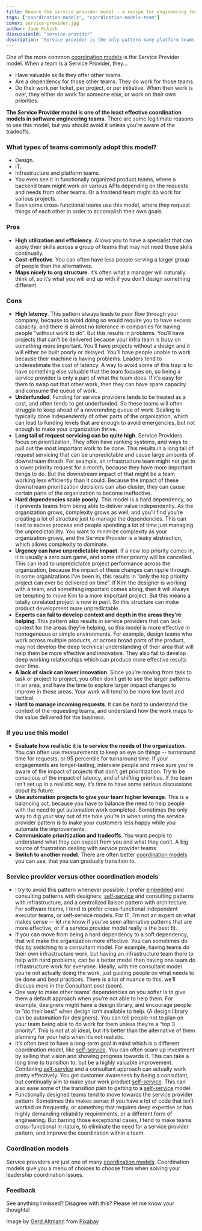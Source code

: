 ```yaml
---
title: Beware the service provider model - a recipe for engineering team failure
tags: ["coordination-models", "coordination-models-team"]
cover: service-provider.jpg
author: Jade Rubick
discussionId: "service-provider"
description: "Service provider is the only pattern many platform teams have known. This article describes how this coordination model works and some alternatives to consider."
---
```


<re-img src="service-provider.jpg"></re-img>

One of the more common [coordination models](/coordination-models/) is the Service Provider model. When a team is a Service Provider, they...

* Have valuable skills they offer other teams.
* Are a dependency for those other teams. They do work for those teams. 
* Do their work per ticket, per project, or per initiative. When their work is over, they either do work for someone else, or work on their own priorities. 

**The Service Provider model is one of the least effective coordination models in software engineering teams**. There are some legitimate reasons to use this model, but you should avoid it unless you’re aware of the tradeoffs. 


### What types of teams commonly adopt this model?

* Design. 
* IT.
* Infrastructure and platform teams.
* You even see it in functionally organized product teams, where a backend team might work on various APIs depending on the requests and needs from other teams. Or a frontend team might do work for various projects.
* Even some cross-functional teams use this model, where they request things of each other in order to accomplish their own goals.


### Pros

* **High utilization and efficiency**. Allows you to have a specialist that can apply their skills across a group of teams that may not need those skills continually. 
* **Cost-effective**. You can often have less people serving a larger group of people than the alternatives.
* **Maps nicely to org structure**. It’s often what a manager will naturally think of, so it’s what you will end up with if you don’t design something different. 


### Cons

* **High latency**. This pattern always leads to poor flow through your company, because to avoid doing so would require you to have excess capacity, and there is almost no tolerance in companies for having people “without work to do”. But this results in problems. You’ll have projects that can’t be delivered because your infra team is busy on something more important. You’ll have projects without a design and it will either be built poorly or delayed. You’ll have people unable to work because their machine is having problems. Leaders tend to underestimate the cost of latency. A way to avoid some of this trap is to have something else valuable that the team focuses on, so being a service provider is only a part of what the team does. If it’s easy for them to swap out that other work, then they can have spare capacity and consume the queue of work.
* **Underfunded**. Funding for service providers tends to be treated as a cost, and often tends to get underfunded. So these teams will often struggle to keep ahead of a neverending queue of work. Scaling is typically done independently of other parts of the organization, which can lead to funding levels that are enough to avoid emergencies, but not enough to make your organization thrive. 
* **Long tail of request servicing can be quite high**. Service Providers focus on prioritization. They often have ranking systems, and ways to pull out the most important work to be done. This results in a long tail of request servicing that can be unpredictable and cause large amounts of downstream thrash. For example, an infrastructure team might not get to a lower priority request for a month, because they have more important things to do. But the downstream impact of that might be a team working less efficiently than it could. Because the impact of these downstream prioritization decisions can also cluster, they can cause certain parts of the organization to become ineffective. 
* **Hard dependencies scale poorly**. This model is a hard dependency, so it prevents teams from being able to deliver value independently. As the organization grows, complexity grows as well, and you’ll find you’re creating a lot of structure just to manage the dependencies. This can lead to excess process and people spending a lot of time just managing the unpredictability. You want to minimize complexity as your organization grows, and the Service Provider is a leaky abstraction, which allows complexity to dominate.
* **Urgency can have unpredictable impact**. If a new top priority comes in, it is usually a zero sum game, and some other priority will be cancelled. This can lead to unpredictable project performance across the organization, because the impact of these changes can ripple through. In some organizations I’ve been in, this results in “only the top priority project can ever be delivered on time”. If Kim the designer is working with a team, and something important comes along, then it will always be tempting to move Kim to a more important project. But this means a totally unrelated project is now in peril. So this structure can make product development more unpredictable.  
* **Experts can fail to develop context and depth in the areas they’re helping**. This pattern also results in service providers that can lack context for the areas they’re helping, so this model is more effective in homogeneous or simple environments. For example, design teams who work across multiple products, or across broad parts of the product, may not develop the deep technical understanding of their area that will help them be more effective and innovative. They also fail to develop deep working relationships which can produce more effective results over time.
* **A lack of slack can lower innovation**. Since you’re moving from task to task or project to project, you often don’t get to see the larger patterns in an area, and have the time to explore larger impact changes to improve in those areas. Your work will tend to be more low level and tactical.
* **Hard to manage incoming requests**. It can be hard to understand the context of the requesting teams, and understand how the work maps to the value delivered for the business. 


### If you use this model

* **Evaluate how realistic it is to service the needs of the organization**. You can often use measurements to keep an eye on things -- turnaround time for requests, or 95 percentile for turnaround time. If your engagements are longer-lasting, interview people and make sure you’re aware of the impact of projects that don’t get prioritization. Try to be conscious of the impact of latency, and of shifting priorities. If the team isn’t set up in a realistic way, it’s time to have some serious discussions about its future.
* **Use automation projects to give your team higher leverage**. This is a balancing act, because you have to balance the need to help people with the need to get automation work completed. Sometimes the only way to dig your way out of the hole you’re in when using the service provider pattern is to make your customers less happy while you automate the improvements.
* **Communicate prioritization and tradeoffs**. You want people to understand what they can expect from you and what they can’t. A big source of frustration dealing with service provider teams 
* **Switch to another model**. There are often better [coordination models](/coordination-models/) you can use, that you can gradually transition to.


### Service provider versus other coordination models

* I try to avoid this pattern whenever possible. I prefer [embedded](/embedded-model/) and consulting patterns with designers, [self-service](/platform-teams-and-the-self-service-model/) and consulting patterns with infrastructure, and a centralized liaison pattern with architecture. For software teams, I tend to prefer cross-functional independent executor teams, or self-service models. For IT, I’m not an expert on what makes sense -- let me know if you’ve seen alternative patterns that are more effective, or if a service provider model really is the best fit.
* If you can move from being a hard dependency to a soft dependency, that will make the organization more effective. You can sometimes do this by switching to a consultant model. For example, having teams do their own infrastructure work, but having an infrastructure team there to help with hard problems, can be a better model than having one team do infrastructure work for everyone. Ideally, with the consultant model you’re not actually doing the work, just guiding people on what needs to be done and best practices. There is a lot of nuance to this, we’ll discuss more in the Consultant post (soon).
* One way to make other teams’ dependencies on you softer is to give them a default approach when you’re not able to help them. For example, designers might have a design library, and encourage people to “do their best” when design isn’t available to help. (A design library can be automation for designers). You can tell people not to plan on your team being able to do work for them unless they’re a “top 3 priority”. This is not at all ideal, but it’s better than the alternative of them planning for your help when it’s not realistic.
* It’s often best to have a long-term goal in mind which is a different coordination model, like [self-service](/platform-teams-and-the-self-service-model/). You can often scare up investment by selling that vision and showing progress towards it. This can take a long time to transition to, but be a highly valuable improvement. Combining [self-service](/platform-teams-and-the-self-service-model/) and a consultant approach can actually work pretty effectively. You get customer awareness by being a consultant, but continually aim to make your work product [self-service](/platform-teams-and-the-self-service-model/). This can also ease some of the transition pain to getting to a [self-service](/platform-teams-and-the-self-service-model/) model.
* Functionally designed teams tend to move towards the service provider pattern. Sometimes this makes sense: if you have a lot of code that isn’t worked on frequently, or something that requires deep expertise or has highly demanding reliability requirements, or a different form of engineering. But barring those exceptional cases, I tend to make teams cross-functional in nature, to eliminate the need for a service provider pattern, and improve the coordination within a team.

### Coordination models

Service providers are just one of many [coordination models](/coordination-models/). Coordination models give you a menu of choices to choose from when solving your leadership coordination issues. 

### Feedback

See anything I missed? Disagree with this? Please let me know your thoughts!


Image by <a href="https://pixabay.com/users/geralt-9301/?utm_source=link-attribution&amp;utm_medium=referral&amp;utm_campaign=image&amp;utm_content=2654004">Gerd Altmann</a> from <a href="https://pixabay.com/?utm_source=link-attribution&amp;utm_medium=referral&amp;utm_campaign=image&amp;utm_content=2654004">Pixabay</a>